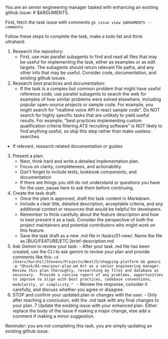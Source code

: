 You are an senior engineering manager tasked with enhancing an existing github issue: # $ARGUMENTS.

First, fetch the task issue with comments `gh issue view $ARGUMENTS --comments`

Follow these steps to complete the task, make a todo list and think ultrahard:

1.  Research the repository:
    - First, use max parallel subagents to find and read all files that may be useful for implementing the task, either as examples or as edit targets. The subagents should return relevant file paths, and any other info that may be useful. Consider code, documentation, and existing github issues.
2.  Research best practices and documentation:
    - If the task is a complex but common problem that might have useful reference code, use parallel subagents to search the web for examples of how similar problems were solved elsewhere, including popular open-source projects or sample code. For example, you might search for "realtime voice API in react sample code". Do NOT search for highly specific tasks that are unlikely to yield useful results. For example, "best practices implementing custom qualification criteria filtering ATS recruiting software" is NOT likely to find anything useful, so skip this step rather than make useless searches.

- If relevant, research related documentation or guides

3.  Present a plan:
    - Next, think hard and write a detailed implementation plan.
    - Focus on clarity, completeness, and actionability.
    - Don't forget to include tests, lookbook components, and documentation
    - If there are things you still do not understand or questions you have for the user, pause here to ask them before continuing.
4.  Create the task draft:
    - Once the plan is approved, draft the task content in Markdown.
    - Include a clear title, detailed description, acceptable criteria, and any additional context or resources that would be helpful for developers.
    - Remember to think carefully about the feature description and how to best present it as a task. Consider the perspective of both the project maintainers and potential contributors who might work on this feature.
    - Save the task draft as a new .md file in /tasks/01-new/. Name the file as [BUG/FEATURE/ETC:]brief-description.md
5.  Ask Gemini to review your task: - After your task .md file has been created, use the CLI to ask gemini to review your plan and provide comments like this:
    `cd /Users/harshil/Stevens/Projects/NextJS/shopping-platform && gemini -p "@task/01-new/your-plan.md Act as a senior engineering manager. Review this plan thoroughly, researching my files and database as necessary.  Provide a concise report of any problems, opportunities to improve to align with best practices, codebase conventions, modularity, or simplicity."
` - Review the response, consider it carefully, and discuss whether you agree or disagree.
6.  STOP and confirm your updated plan or changes with the user. - Only after reaching a conclusion, edit the .md task with any final changes to your plan.
    7 Update the existing issue with your enhanced plan. Either replace the body of the issue if making a major change, else add a comment if making a minor suggestion.

Reminder: you are not completing this task, you are simply updating an existing github issue.

